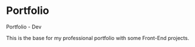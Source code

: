# Portfolio
 Portfolio - Dev

This is the base for my professional portfolio with some Front-End projects.
